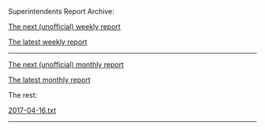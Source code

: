 Superintendents Report Archive:


[The next (unofficial) weekly report](reports/week/next.txt)

[The latest weekly report](reports/week/2017-05-18.txt)


-----------------

[The next (unofficial) monthly report](reports/month/next.txt)

[The latest monthly report](reports/month/2017-05-18.txt)

The rest:

[2017-04-16.txt](reports/month/2017-04-16.txt)


-----------------

